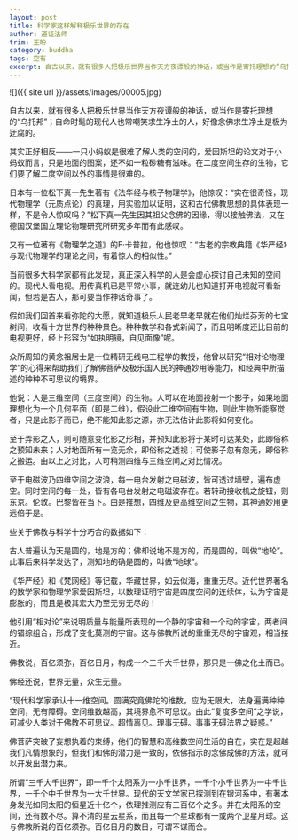 ```yaml
---
layout: post
title: 科学家这样解释极乐世界的存在
author: 道证法师
trim: 王盼
category: buddha
tags: 空有
excerpt: 自古以来，就有很多人把极乐世界当作天方夜谭般的神话，或当作是寄托理想的“乌托邦”；自命时髦的现代人也常嘲笑求生净土的人，好像念佛求生净土是极为迂腐的。
---
```


![]({{ site.url }}/assets/images/00005.jpg)

自古以来，就有很多人把极乐世界当作天方夜谭般的神话，或当作是寄托理想的“乌托邦”；自命时髦的现代人也常嘲笑求生净土的人，好像念佛求生净土是极为迂腐的。

其实正好相反───一只小蚂蚁是很难了解人类的空间的，爱因斯坦的论文对于小蚂蚁而言，只是地面的图案，还不如一粒砂糖有滋味。在二度空间生存的生物，它们要了解二度空间以外的事情是很难的。

日本有一位松下真一先生著有《法华经与核子物理学》，他惊叹：“实在很奇怪，现代物理学（元质点论）的真理，用实验加以证明，这和古代佛教思想的具体表现一样，不是令人惊叹吗？”松下真一先生因其祖父念佛的因缘，得以接触佛法，又在德国汉堡国立理论物理研究所研究多年而有此感叹。

又有一位著有《物理学之道》的F·卡普拉，他也惊叹：“古老的宗教典籍《华严经》与现代物理学的理论之间，有着惊人的相似性。”

当前很多大科学家都有此发现，真正深入科学的人是会虚心探讨自己未知的空间的。现代人看电视。用传真机已是平常小事，就连幼儿也知道打开电视就可看新闻，但若是古人，那可要当作神话奇事了。

假如我们回首来看弥陀的大愿，就知道极乐人民老早老早就在他们灿烂芬芳的七宝树间，收看十方世界的种种景色。种种教学和各式新闻了，而且明晰度还比目前的电视更好，经上形容为“如执明镜，自见面像”呢。

众所周知的黄念祖居士是一位精研无线电工程学的教授，他曾以研究“相对论物理学”的心得来帮助我们了解佛菩萨及极乐国人民的神通妙用等能力，和经典中所描述的种种不可思议的境界。

他说：人是三维空间（三度空间）的生物。人可以在地面投射一个影子，如果地面理想化为一个几何平面（即是二维），假设此二维空间有生物，则此生物所能察觉者，只是此影子而已，绝不能知此影之源，亦无法估计此影将如何变化。

至于弄影之人，则可随意变化影之形相，并预知此影将于某时可达某处，此即俗称之预知未来；人对地面所有一览无余，即俗称之透视；可使影子忽有忽无，即俗称之搬运。由以上之对比，人可稍测四维与三维空间之对比情况。

至于电磁波乃四维空间之波浪，每一电台发射之电磁波，皆可透过墙壁，遍布虚空。同时空间的每一处，皆有各电台发射之电磁波存在。若转动接收机之旋钮，则东京。伦敦。巴黎皆在当下。由是推想，四维及更高维空间之生物，其神通妙用更远倍于是。

些关于佛教与科学十分巧合的数据如下：

古人普遍认为天是圆的，地是方的；佛却说地不是方的，而是圆的，叫做“地轮”。此事后来科学发达了，测知地的确是圆的，叫做“地球”。

《华严经》和《梵网经》等记载，华藏世界，如云似海，重重无尽。近代世界著名的数学家和物理学家爱因斯坦，以数理证明宇宙是四度空间的连续体，认为宇宙是膨胀的，而且是极其宏大乃至无穷无尽的！

他引用“相对论”来说明质量与能量所表现的一个静的宇宙和一个动的宇宙，两者间的错综组合，形成了变化莫测的宇宙。这与佛教所说的重重无尽的宇宙观，相当接近。

佛教说，百亿须弥，百亿日月，构成一个三千大千世界，那只是一佛之化土而已。

佛经还说，世界无量，众生无量。

“现代科学家承认十一维空间。圆满究竟佛陀的维数，应为无限大，法身遍满种种空间，无有障碍。空间维数越高，其境界愈不可思议。由此“复度多空间”之学说，可减少人类对于佛教不可思议。超情离见。理事无碍。事事无碍法界之疑惑。”

佛菩萨突破了妄想执着的束缚，他们的智慧和高维数空间生活的自在，实在是超越我们凡情想象的，但我们和佛的潜力是一致的，依佛指示的念佛成佛的方法，就可以开发出潜力来。

所谓“三千大千世界”，即一千个太阳系为一小千世界，一千个小千世界为一中千世界，一千个中千世界为一大千世界。现代的天文学家已探测到在银河系中，有著本身发光如同太阳的恒星近十亿个，依理推测应有三百亿个之多。并在太阳系的空间，还有数不尽。算不清的星云星系，而且每一个星球都有一或两个卫星月球。这与佛教所说的百亿须弥。百亿日月的数目，可谓不谋而合。
